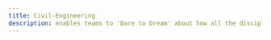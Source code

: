 ```yaml
---
title: Civil-Engineering
description: enables teams to 'Dare to Dream' about how all the disciplines can resonate and shape the solution
---
```

